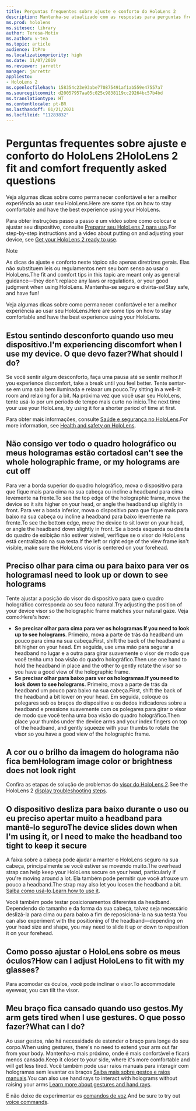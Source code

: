 ```yaml
---
title: Perguntas frequentes sobre ajuste e conforto do HoloLens 2
description: Mantenha-se atualizado com as respostas para perguntas frequentes sobre como ajustar o HoloLens 2 e ficar à vontade em experiências de realidade misturada.
ms.prod: hololens
ms.sitesec: library
author: Teresa-Motiv
ms.author: v-tea
ms.topic: article
audience: ItPro
ms.localizationpriority: high
ms.date: 11/07/2019
ms.reviewer: jarrettr
manager: jarrettr
appliesto:
- HoloLens 2
ms.openlocfilehash: 158354c23e93abe770875491af1ab559e47557a7
ms.sourcegitcommit: d20057957aa05c025c9838119cc29264bc57b4bd
ms.translationtype: HT
ms.contentlocale: pt-BR
ms.lasthandoff: 01/21/2021
ms.locfileid: "11283832"
---
```

# <span data-ttu-id="d296b-103">Perguntas frequentes sobre ajuste e conforto do HoloLens 2</span><span class="sxs-lookup"><span data-stu-id="d296b-103">HoloLens 2 fit and comfort frequently asked questions</span></span>

<span data-ttu-id="d296b-104">Veja algumas dicas sobre como permanecer confortável e ter a melhor experiência ao usar seu HoloLens.</span><span class="sxs-lookup"><span data-stu-id="d296b-104">Here are some tips on how to stay comfortable and have the best experience using your HoloLens.</span></span>

<span data-ttu-id="d296b-105">Para obter instruções passo a passo e um vídeo sobre como colocar e ajustar seu dispositivo, consulte [Preparar seu HoloLens 2 para uso](hololens2-setup.md).</span><span class="sxs-lookup"><span data-stu-id="d296b-105">For step-by-step instructions and a video about putting on and adjusting your device, see [Get your HoloLens 2 ready to use](hololens2-setup.md).</span></span>

> [!NOTE]
> <span data-ttu-id="d296b-106">As dicas de ajuste e conforto neste tópico são apenas diretrizes gerais. Elas não substituem leis ou regulamentos nem seu bom senso ao usar o HoloLens.</span><span class="sxs-lookup"><span data-stu-id="d296b-106">The fit and comfort tips in this topic are meant only as general guidance&mdash;they don't replace any laws or regulations, or your good judgment when using HoloLens.</span></span> <span data-ttu-id="d296b-107">Mantenha-se seguro e divirta-se!</span><span class="sxs-lookup"><span data-stu-id="d296b-107">Stay safe, and have fun!</span></span>

<span data-ttu-id="d296b-108">Veja algumas dicas sobre como permanecer confortável e ter a melhor experiência ao usar seu HoloLens.</span><span class="sxs-lookup"><span data-stu-id="d296b-108">Here are some tips on how to stay comfortable and have the best experience using your HoloLens.</span></span>

## <span data-ttu-id="d296b-109">Estou sentindo desconforto quando uso meu dispositivo.</span><span class="sxs-lookup"><span data-stu-id="d296b-109">I'm experiencing discomfort when I use my device.</span></span> <span data-ttu-id="d296b-110">O que devo fazer?</span><span class="sxs-lookup"><span data-stu-id="d296b-110">What should I do?</span></span>

<span data-ttu-id="d296b-111">Se você sentir algum desconforto, faça uma pausa até se sentir melhor.</span><span class="sxs-lookup"><span data-stu-id="d296b-111">If you experience discomfort, take a break until you feel better.</span></span> <span data-ttu-id="d296b-112">Tente sentar-se em uma sala bem iluminada e relaxar um pouco.</span><span class="sxs-lookup"><span data-stu-id="d296b-112">Try sitting in a well-lit room and relaxing for a bit.</span></span> <span data-ttu-id="d296b-113">Na próxima vez que você usar seu HoloLens, tente usá-lo por um período de tempo mais curto no início.</span><span class="sxs-lookup"><span data-stu-id="d296b-113">The next time your use your HoloLens, try using it for a shorter period of time at first.</span></span>

<span data-ttu-id="d296b-114">Para obter mais informações, consulte [Saúde e segurança no HoloLens](https://go.microsoft.com/fwlink/p/?LinkId=746661).</span><span class="sxs-lookup"><span data-stu-id="d296b-114">For more information, see [Health and safety on HoloLens](https://go.microsoft.com/fwlink/p/?LinkId=746661).</span></span>

## <span data-ttu-id="d296b-115">Não consigo ver todo o quadro holográfico ou meus hologramas estão cortados</span><span class="sxs-lookup"><span data-stu-id="d296b-115">I can't see the whole holographic frame, or my holograms are cut off</span></span>

<span data-ttu-id="d296b-116">Para ver a borda superior do quadro holográfico, mova o dispositivo para que fique mais para cima na sua cabeça ou incline a headband para cima levemente na frente.</span><span class="sxs-lookup"><span data-stu-id="d296b-116">To see the top edge of the holographic frame, move the device so it sits higher on your head, or angle the headband up slightly in front.</span></span> <span data-ttu-id="d296b-117">Para ver a borda inferior, mova o dispositivo para que fique mais para baixo na sua cabeça ou incline a headband para baixo levemente na frente.</span><span class="sxs-lookup"><span data-stu-id="d296b-117">To see the bottom edge, move the device to sit lower on your head, or angle the headband down slightly in front.</span></span> <span data-ttu-id="d296b-118">Se a borda esquerda ou direita do quadro de exibição não estiver visível, verifique se o visor do HoloLens está centralizado na sua testa.</span><span class="sxs-lookup"><span data-stu-id="d296b-118">If the left or right edge of the view frame isn't visible, make sure the HoloLens visor is centered on your forehead.</span></span>

## <span data-ttu-id="d296b-119">Preciso olhar para cima ou para baixo para ver os hologramas</span><span class="sxs-lookup"><span data-stu-id="d296b-119">I need to look up or down to see holograms</span></span>

<span data-ttu-id="d296b-120">Tente ajustar a posição do visor do dispositivo para que o quadro holográfico corresponda ao seu foco natural.</span><span class="sxs-lookup"><span data-stu-id="d296b-120">Try adjusting the position of your device visor so the holographic frame matches your natural gaze.</span></span> <span data-ttu-id="d296b-121">Veja como:</span><span class="sxs-lookup"><span data-stu-id="d296b-121">Here's how:</span></span>

- <span data-ttu-id="d296b-122">**Se precisar olhar para cima para ver os hologramas**.</span><span class="sxs-lookup"><span data-stu-id="d296b-122">**If you need to look up to see holograms**.</span></span> <span data-ttu-id="d296b-123">Primeiro, mova a parte de trás da headband um pouco para cima na sua cabeça.</span><span class="sxs-lookup"><span data-stu-id="d296b-123">First, shift the back of the headband a bit higher on your head.</span></span> <span data-ttu-id="d296b-124">Em seguida, use uma mão para segurar a headband no lugar e a outra para girar suavemente o visor de modo que você tenha uma boa visão do quadro holográfico.</span><span class="sxs-lookup"><span data-stu-id="d296b-124">Then use one hand to hold the headband in place and the other to gently rotate the visor so you have a good view of the holographic frame.</span></span>
- <span data-ttu-id="d296b-125">**Se precisar olhar para baixo para ver os hologramas**.</span><span class="sxs-lookup"><span data-stu-id="d296b-125">**If you need to look down to see holograms**.</span></span> <span data-ttu-id="d296b-126">Primeiro, mova a parte de trás da headband um pouco para baixo na sua cabeça.</span><span class="sxs-lookup"><span data-stu-id="d296b-126">First, shift the back of the headband a bit lower on your head.</span></span> <span data-ttu-id="d296b-127">Em seguida, coloque os polegares sob os braços do dispositivo e os dedos indicadores sobre a headband e pressione suavemente com os polegares para girar o visor de modo que você tenha uma boa visão do quadro holográfico.</span><span class="sxs-lookup"><span data-stu-id="d296b-127">Then place your thumbs under the device arms and your index fingers on top of the headband, and gently squeeze with your thumbs to rotate the visor so you have a good view of the holographic frame.</span></span>

## <span data-ttu-id="d296b-128">A cor ou o brilho da imagem do holograma não fica bem</span><span class="sxs-lookup"><span data-stu-id="d296b-128">Hologram image color or brightness does not look right</span></span>

<span data-ttu-id="d296b-129">Confira as etapas de solução de problemas do [visor do HoloLens 2](hololens2-display.md).</span><span class="sxs-lookup"><span data-stu-id="d296b-129">See the HoloLens 2 [display troubleshooting steps](hololens2-display.md).</span></span>

## <span data-ttu-id="d296b-130">O dispositivo desliza para baixo durante o uso ou eu preciso apertar muito a headband para mantê-lo seguro</span><span class="sxs-lookup"><span data-stu-id="d296b-130">The device slides down when I'm using it, or I need to make the headband too tight to keep it secure</span></span>

<span data-ttu-id="d296b-131">A faixa sobre a cabeça pode ajudar a manter o HoloLens seguro na sua cabeça, principalmente se você estiver se movendo muito.</span><span class="sxs-lookup"><span data-stu-id="d296b-131">The overhead strap can help keep your HoloLens secure on your head, particularly if you're moving around a lot.</span></span> <span data-ttu-id="d296b-132">Ela também pode permitir que você afrouxe um pouco a headband.</span><span class="sxs-lookup"><span data-stu-id="d296b-132">The strap may also let you loosen the headband a bit.</span></span> <span data-ttu-id="d296b-133">[Saiba como usá-lo](hololens2-setup.md#adjust-fit).</span><span class="sxs-lookup"><span data-stu-id="d296b-133">[Learn how to use it](hololens2-setup.md#adjust-fit).</span></span>

<span data-ttu-id="d296b-134">Você também pode testar posicionamentos diferentes da headband. Dependendo do tamanho e da forma da sua cabeça, talvez seja necessário deslizá-la para cima ou para baixo a fim de reposicioná-la na sua testa.</span><span class="sxs-lookup"><span data-stu-id="d296b-134">You can also experiment with the positioning of the headband&mdash;depending on your head size and shape, you may need to slide it up or down to reposition it on your forehead.</span></span>

## <span data-ttu-id="d296b-135">Como posso ajustar o HoloLens sobre os meus óculos?</span><span class="sxs-lookup"><span data-stu-id="d296b-135">How can I adjust HoloLens to fit with my glasses?</span></span>

<span data-ttu-id="d296b-136">Para acomodar os óculos, você pode inclinar o visor.</span><span class="sxs-lookup"><span data-stu-id="d296b-136">To accommodate eyewear, you can tilt the visor.</span></span>

## <span data-ttu-id="d296b-137">Meu braço fica cansado quando uso gestos.</span><span class="sxs-lookup"><span data-stu-id="d296b-137">My arm gets tired when I use gestures.</span></span> <span data-ttu-id="d296b-138">O que posso fazer?</span><span class="sxs-lookup"><span data-stu-id="d296b-138">What can I do?</span></span>

<span data-ttu-id="d296b-139">Ao usar gestos, não há necessidade de estender o braço para longe do seu corpo.</span><span class="sxs-lookup"><span data-stu-id="d296b-139">When using gestures, there's no need to extend your arm out far from your body.</span></span> <span data-ttu-id="d296b-140">Mantenha-o mais próximo, onde é mais confortável e ficará menos cansado.</span><span class="sxs-lookup"><span data-stu-id="d296b-140">Keep it closer to your side, where it's more comfortable and will get less tired.</span></span> <span data-ttu-id="d296b-141">Você também pode usar raios manuais para interagir com hologramas sem levantar os braços [Saiba mais sobre gestos e raios manuais](hololens2-basic-usage.md#the-hand-tracking-frame).</span><span class="sxs-lookup"><span data-stu-id="d296b-141">You can also use hand rays to interact with holograms without raising your arms [Learn more about gestures and hand rays](hololens2-basic-usage.md#the-hand-tracking-frame).</span></span>

<span data-ttu-id="d296b-142">E não deixe de experimentar os [comandos de voz](hololens-cortana.md).</span><span class="sxs-lookup"><span data-stu-id="d296b-142">And be sure to try out [voice commands](hololens-cortana.md).</span></span>
